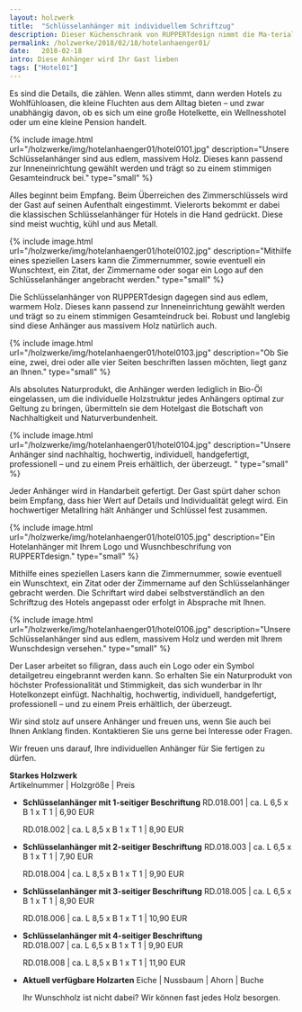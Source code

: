 ```yaml
---
layout: holzwerk
title:  "Schlüsselanhänger mit individuellem Schriftzug"
description: Dieser Küchenschrank von RUPPERTdesign nimmt die Ma-terialien, die für die Küche verwendet wurden, wieder auf und fügt sich perfekt in den Raum ein. 
permalink: /holzwerke/2018/02/18/hotelanhaenger01/
date:   2018-02-18
intro: Diese Anhänger wird Ihr Gast lieben
tags: ["Hotel01"]
---
```


Es sind die Details, die zählen. Wenn alles stimmt, dann werden Hotels zu Wohlfühloasen, 
die kleine Fluchten aus dem Alltag bieten – und zwar unabhängig davon, 
ob es sich um eine große Hotelkette, ein Wellnesshotel oder um eine kleine Pension handelt. 

{% include image.html url="/holzwerke/img/hotelanhaenger01/hotel0101.jpg" description="Unsere Schlüsselanhänger sind aus edlem, massivem Holz. Dieses kann passend zur Inneneinrichtung gewählt werden und trägt so zu einem stimmigen Gesamteindruck bei." type="small" %}

Alles beginnt beim Empfang. Beim Überreichen des Zimmerschlüssels wird der Gast auf seinen Aufenthalt eingestimmt. 
Vielerorts bekommt er dabei die klassischen Schlüsselanhänger für Hotels in die Hand gedrückt. 
Diese sind meist wuchtig, kühl und aus Metall. 

{% include image.html url="/holzwerke/img/hotelanhaenger01/hotel0102.jpg" description="Mithilfe eines speziellen Lasers kann die Zimmernummer, sowie eventuell ein Wunschtext, ein Zitat, der Zimmername oder sogar ein Logo auf den Schlüsselanhänger angebracht werden." type="small" %}


Die Schlüsselanhänger von RUPPERTdesign dagegen sind aus edlem, warmem Holz. 
Dieses kann passend zur Inneneinrichtung gewählt werden und trägt so zu einem stimmigen Gesamteindruck bei. 
Robust und langlebig sind diese Anhänger aus massivem Holz natürlich auch. 


{% include image.html url="/holzwerke/img/hotelanhaenger01/hotel0103.jpg" description="Ob Sie eine, zwei, drei oder alle vier Seiten beschriften lassen möchten, liegt ganz an Ihnen." type="small" %}


Als absolutes Naturprodukt, die Anhänger werden lediglich in Bio-Öl eingelassen, 
um die individuelle Holzstruktur jedes Anhängers optimal zur Geltung zu bringen, 
übermitteln sie dem Hotelgast die Botschaft von Nachhaltigkeit und  Naturverbundenheit. 


{% include image.html url="/holzwerke/img/hotelanhaenger01/hotel0104.jpg" description="Unsere Anhänger sind nachhaltig, hochwertig, individuell, handgefertigt, professionell – und zu einem Preis erhältlich, der überzeugt. " type="small" %}


Jeder Anhänger wird in Handarbeit gefertigt. Der Gast spürt daher schon beim Empfang, 
dass hier Wert auf Details und Individualität gelegt wird. 
Ein hochwertiger Metallring hält Anhänger und Schlüssel fest zusammen.



{% include image.html url="/holzwerke/img/hotelanhaenger01/hotel0105.jpg" description="Ein Hotelanhänger mit Ihrem Logo und Wusnchbeschrifung von RUPPERTdesign." type="small" %}


Mithilfe eines speziellen Lasers kann die Zimmernummer, sowie eventuell ein Wunschtext, 
ein Zitat oder der Zimmername auf den Schlüsselanhänger gebracht werden. 
Die Schriftart wird dabei selbstverständlich an den Schriftzug des Hotels angepasst oder erfolgt in Absprache mit Ihnen.



{% include image.html url="/holzwerke/img/hotelanhaenger01/hotel0106.jpg" description="Unsere Schlüsselanhänger sind aus edlem, massivem Holz und werden mit Ihrem Wunschdesign versehen." type="small" %}


Der Laser arbeitet so filigran, dass auch ein Logo oder ein Symbol detailgetreu eingebrannt werden kann. 
So erhalten Sie ein Naturprodukt von höchster Professionalität und Stimmigkeit, das sich wunderbar in Ihr Hotelkonzept einfügt.
Nachhaltig, hochwertig, individuell, handgefertigt, professionell – und zu einem Preis erhältlich, der überzeugt. 

Wir sind stolz auf unsere Anhänger und freuen uns, wenn Sie auch bei Ihnen Anklang finden. 
Kontaktieren Sie uns gerne bei Interesse oder Fragen. 

Wir freuen uns darauf, Ihre individuellen Anhänger für Sie fertigen zu dürfen. 




**Starkes Holzwerk**   
Artikelnummer \|  Holzgröße \| Preis

* **Schlüsselanhänger mit 1-seitiger Beschriftung**
	RD.018.001  \| 	ca. L 6,5 x B 1 x T 1  \| 6,90 EUR
	
	RD.018.002  \| 	ca. L 8,5 x B 1 x T 1  \| 8,90 EUR

* **Schlüsselanhänger mit 2-seitiger Beschriftung**
	RD.018.003  \| 	ca. L 6,5 x B 1 x T 1  \| 7,90 EUR
	
	RD.018.004  \| 	ca. L 8,5 x B 1 x T 1  \| 9,90 EUR

* **Schlüsselanhänger mit 3-seitiger Beschriftung**
	RD.018.005  \| 	ca. L 6,5 x B 1 x T 1  \| 8,90 EUR
	
	RD.018.006  \| 	ca. L 8,5 x B 1 x T 1  \| 10,90 EUR
* **Schlüsselanhänger mit 4-seitiger Beschriftung**     
	RD.018.007  \| 	ca. L 6,5 x B 1 x T 1  \| 9,90 EUR
	
	RD.018.008  \| 	ca. L 8,5 x B 1 x T 1  \| 11,90 EUR
	
* **Aktuell verfügbare Holzarten**
	Eiche \| Nussbaum \| Ahorn \| Buche
	
	Ihr Wunschholz ist nicht dabei? Wir können fast jedes Holz besorgen.
	
